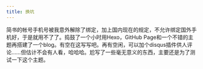 ```yaml
---
title: 换坑
---
```

简书的帐号手机号被我意外解除了绑定，加上国内现在的规定，不允许绑定国外手机好，于是就用不了了。捣鼓了一个小时用Hexo，GitHub Page和一个不错的主题再搭建了一个blog。有空在这写写吧。再有空闲，可以加个disqus插件供人评论……但估计不会有人看，哈哈哈。尬写了一些毫无意义的东西，主要还是为了测试一下这个主题。

